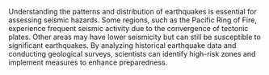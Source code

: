 Understanding the patterns and distribution of earthquakes is essential for assessing seismic hazards. Some regions, such as the Pacific Ring of Fire, experience frequent seismic activity due to the convergence of tectonic plates. Other areas may have lower seismicity but can still be susceptible to significant earthquakes. By analyzing historical earthquake data and conducting geological surveys, scientists can identify high-risk zones and implement measures to enhance preparedness.

